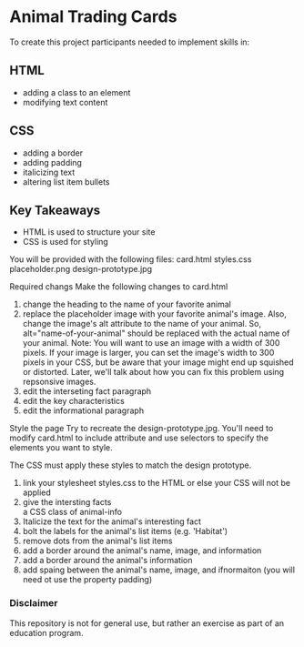 # Animal Trading Cards

To create this project participants needed to implement skills in:

## HTML

- adding a class to an element
- modifying text content

## CSS

- adding a border
- adding padding
- italicizing text
- altering list item bullets

## Key Takeaways

- HTML is used to structure your site
- CSS is used for styling

You will be provided with the following files:
card.html
styles.css
placeholder.png
design-prototype.jpg

Required changs
Make the following changes to card.html

1. change the heading to the name of your favorite animal
2. replace the placeholder image with your favorite animal's image.
   Also, change the image's alt attribute to the name of your animal. So, alt="name-of-your-animal" should be replaced with the actual name of your animal.
   Note: You will want to use an image with a width of 300 pixels. If your image is larger, you can set the image's width to 300 pixels in your CSS, but be aware that your image might end up squished or distorted. Later, we'll talk about how you can fix this problem using repsonsive images.
3. edit the interseting fact paragraph
4. edit the key characteristics
5. edit the informational paragraph

Style the page
Try to recreate the design-prototype.jpg.
You'll need to modify card.html to include attribute and use selectors to specify the elements you want to style.

The CSS must apply these styles to match the design prototype.

1. link your stylesheet styles.css to the HTML or else your CSS will not be applied
2. give the intersting facts <div> a CSS class of animal-info
3. Italicize the text for the animal's interesting fact
4. bolt the labels for the animal's list items (e.g. 'Habitat')
5. remove dots from the animal's list items
6. add a border around the animal's name, image, and information
7. add a border around the animal's information
8. add spaing between the animal's name, image, and ifnormaiton (you will need ot use the property padding)

### Disclaimer

This repository is not for general use, but rather an exercise as part of an education program.
